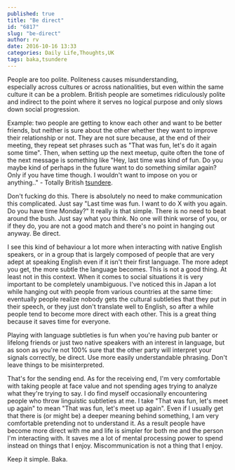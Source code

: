 ```yaml
---
published: true
title: "Be direct"
id: "6817"
slug: "be-direct"
author: rv
date: 2016-10-16 13:33
categories: Daily Life,Thoughts,UK
tags: baka,tsundere
---
```

People are too polite. Politeness causes misunderstanding, especially across cultures or across nationalities, but even within the same culture it can be a problem. British people are sometimes ridiculously polite and indirect to the point where it serves no logical purpose and only slows down social progression.

Example: two people are getting to know each other and want to be better friends, but neither is sure about the other whether they want to improve their relationship or not. They are not sure because, at the end of their meeting, they repeat set phrases such as "That was fun, let's do it again some time". Then, when setting up the next meetup, quite often the tone of the next message is something like "Hey, last time was kind of fun. Do you maybe kind of perhaps in the future want to do something similar again? Only if you have time though. I wouldn't want to impose on you or anything.." - Totally British <a href="https://en.wikipedia.org/wiki/Tsundere">tsundere</a>.

Don't fucking do this. There is absolutely no need to make communication this complicated. Just say "Last time was fun. I want to do X with you again. Do you have time Monday?" It really is that simple. There is no need to beat around the bush. Just say what you think. No one will think worse of you, or if they do, you are not a good match and there's no point in hanging out anyway. Be direct.

I see this kind of behaviour a lot more when interacting with native English speakers, or in a group that is largely composed of people that are very adept at speaking English even if it isn't their first language. The more adept you get, the more subtle the language becomes. This is not a good thing. At least not in this context. When it comes to social situations it is very important to be completely unambiguous. I've noticed this in Japan a lot while hanging out with people from various countries at the same time: eventually people realize nobody gets the cultural subtleties that they put in their speech, or they just don't translate well to English, so after a while people tend to become more direct with each other. This is a great thing because it saves time for everyone.

Playing with language subtleties is fun when you're having pub banter or lifelong friends or just two native speakers with an interest in language, but as soon as you're not 100% sure that the other party will interpret your signals correctly, be direct. Use more easily understandable phrasing. Don't leave things to be misinterpreted.

That's for the sending end. As for the receiving end, I'm very comfortable with taking people at face value and not spending ages trying to analyze what they're trying to say. I do find myself occasionally encountering people who throw linguistic subtleties at me. I take "That was fun, let's meet up again" to mean "That was fun, let's meet up again". Even if I usually get that there is (or might be) a deeper meaning behind something, I am very comfortable pretending not to understand it. As a result people have become more direct with me and life is simpler for both me and the person I'm interacting with. It saves me a lot of mental processing power to spend instead on things that I enjoy. Miscommunication is not a thing that I enjoy.

Keep it simple. Baka.